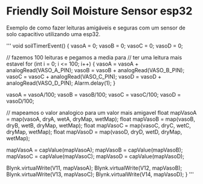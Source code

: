 # Friendly Soil Moisture Sensor esp32

Exemplo de como fazer leituras amigáveis e seguras com um sensor de solo capacitivo utilizando uma esp32.

'''
void soilTimerEvent() {
  vasoA = 0;
  vasoB = 0;
  vasoC = 0;
  vasoD = 0;

  // fazemos 100 leituras e pegamos a media para 
  // ter uma leitura mais estavel
  for (int i = 0; i <= 100; i++) {
    vasoA = vasoA + analogRead(VASO_A_PIN);
    vasoB = vasoB + analogRead(VASO_B_PIN);
    vasoC = vasoC + analogRead(VASO_C_PIN);
    vasoD = vasoD + analogRead(VASO_D_PIN);
    Alarm.delay(1);
  }

  vasoA = vasoA/100;
  vasoB = vasoB/100;
  vasoC = vasoC/100;
  vasoD = vasoD/100;

  // mapeamos o valor analogico para um valor mais amigavel
  float mapVasoA = map(vasoA, dryA, wetA, dryMap, wetMap);
  float mapVasoB = map(vasoB, dryB, wetB, dryMap, wetMap);
  float mapVasoC = map(vasoC, dryC, wetC, dryMap, wetMap);
  float mapVasoD = map(vasoD, dryD, wetD, dryMap, wetMap);

  mapVasoA = capValue(mapVasoA);
  mapVasoB = capValue(mapVasoB);
  mapVasoC = capValue(mapVasoC);
  mapVasoD = capValue(mapVasoD);

  Blynk.virtualWrite(V11, mapVasoA);
  Blynk.virtualWrite(V12, mapVasoB);
  Blynk.virtualWrite(V13, mapVasoC);
  Blynk.virtualWrite(V14, mapVasoD);
}
'''
